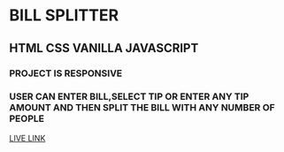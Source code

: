 # BILL SPLITTER
## HTML CSS VANILLA JAVASCRIPT
### PROJECT IS RESPONSIVE

### USER CAN ENTER BILL,SELECT TIP OR ENTER ANY TIP AMOUNT AND THEN SPLIT THE BILL WITH ANY NUMBER OF PEOPLE

[LIVE LINK](https://billsplitterkapil.netlify.app/)